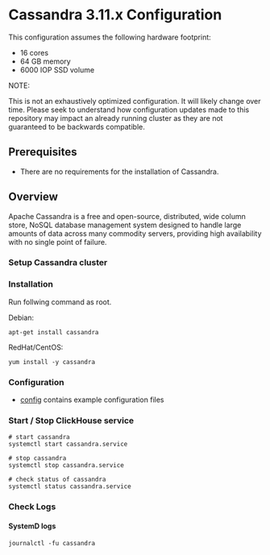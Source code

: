 Cassandra 3.11.x Configuration 
==============================

This configuration assumes the following hardware footprint:

- 16 cores
- 64 GB memory
- 6000 IOP SSD volume

NOTE:

This is not an exhaustively optimized configuration. It will likely change over time. Please seek to understand how configuration updates made to this repository may impact an already running cluster as they are not guaranteed to be backwards compatible.

## Prerequisites

- There are no requirements for the installation of Cassandra. 

## Overview

Apache Cassandra is a free and open-source, distributed, wide column store, NoSQL database management system designed to handle large amounts of data across many commodity servers, providing high availability with no single point of failure. 

### Setup Cassandra cluster

### Installation

Run follwing command as root. 

Debian:
```
apt-get install cassandra
```

RedHat/CentOS:
```
yum install -y cassandra
```

### Configuration

- [config](config) contains example configuration files

### Start / Stop ClickHouse service

```
# start cassandra
systemctl start cassandra.service

# stop cassandra
systemctl stop cassandra.service

# check status of cassandra
systemctl status cassandra.service
```

### Check Logs

#### SystemD logs

```
journalctl -fu cassandra
```